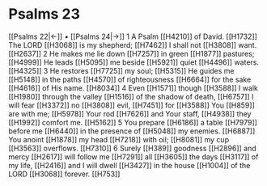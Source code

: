 # Psalms 23
[[Psalms 22|←]] • [[Psalms 24|→]]
1 A Psalm [[H4210]] of David. [[H1732]] The LORD [[H3068]] is my shepherd; [[H7462]] I shall not [[H3808]] want. [[H2637]] 
2 He makes me lie down [[H7257]] in green [[H1877]] pastures; [[H4999]] He leads [[H5095]] me beside [[H5921]] quiet [[H4496]] waters. [[H4325]] 
3 He restores [[H7725]] my soul; [[H5315]] He guides me [[H5148]] in the paths [[H4570]] of righteousness [[H6664]] for the sake [[H4616]] of His name. [[H8034]] 
4 Even [[H1571]] though [[H3588]] I walk [[H1980]] through the valley [[H1516]] of the shadow of death, [[H6757]] I will fear [[H3372]] no [[H3808]] evil, [[H7451]] for [[H3588]] You [[H859]] are with me; [[H5978]] Your rod [[H7626]] and Your staff, [[H4938]] they [[H1992]] comfort me. [[H5162]] 
5 You prepare [[H6186]] a table [[H7979]] before me [[H6440]] in the presence of [[H5048]] my enemies. [[H6887]] You anoint [[H1878]] my head [[H7218]] with oil; [[H8081]] my cup [[H3563]] overflows. [[H7310]] 
6 Surely [[H389]] goodness [[H2896]] and mercy [[H2617]] will follow me [[H7291]] all [[H3605]] the days [[H3117]] of my life, [[H2416]] and I will dwell [[H3427]] in the house [[H1004]] of the LORD [[H3068]] forever. [[H753]] 
